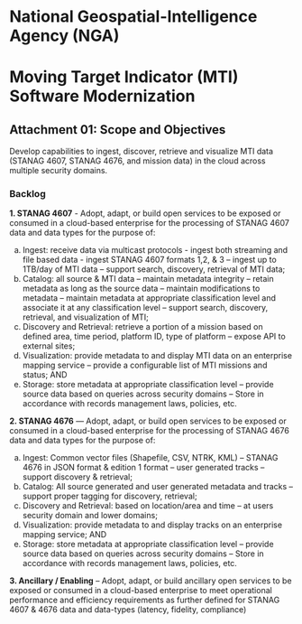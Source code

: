 # National Geospatial-Intelligence Agency (NGA)

# Moving Target Indicator (MTI) Software Modernization

## Attachment 01: Scope and Objectives

Develop capabilities to ingest, discover, retrieve and visualize MTI data (STANAG 4607, STANAG 4676, and mission data) in the cloud across multiple security domains.

### Backlog

**1. STANAG 4607** - Adopt, adapt, or build open services to be exposed or consumed in a cloud-based enterprise for the processing of STANAG 4607 data and data types for the purpose of:
<ol type="a">
  <li>Ingest: receive data via multicast protocols - ingest both streaming and file based data -  ingest STANAG 4607 formats 1,2, & 3 – ingest up to 1TB/day of MTI data – support search, discovery, retrieval of MTI data;</li>
  <li>Catalog: all source & MTI data – maintain metadata integrity – retain metadata as long as the source data – maintain modifications to metadata – maintain metadata at appropriate classification level and associate it at any classification level – support search, discovery, retrieval, and visualization of MTI;</li>
  <li>Discovery and Retrieval: retrieve a portion of a mission based on defined area, time period, platform ID, type of platform – expose API to external sites;</li>
  <li>Visualization: provide metadata to and display MTI data on an enterprise mapping service – provide a configurable list of MTI missions and status; AND</li>
  <li>Storage: store metadata at appropriate classification level – provide source data based on queries across security domains – Store in accordance with records management laws, policies, etc.</li>
</ol>

**2. STANAG 4676** — Adopt, adapt, or build open services to be exposed or consumed in a cloud-based enterprise for the processing of STANAG 4676 data and data types for the purpose of:
<ol type="a">
  <li>Ingest: Common vector files (Shapefile, CSV, NTRK, KML) – STANAG 4676 in JSON format & edition 1 format – user generated tracks – support discovery & retrieval;</li>
  <li>Catalog: All source generated and user generated metadata and tracks – support proper tagging for discovery, retrieval;</li>
  <li>Discovery and Retrieval: based on location/area and time – at users security domain and lower domains;</li>
  <li>Visualization: provide metadata to and display tracks on an enterprise mapping service; AND</li>
  <li>Storage: store metadata at appropriate classification level – provide source data based on queries across security domains – Store in accordance with records management laws, policies, etc.</li>
</ol>

**3. Ancillary / Enabling** – Adopt, adapt, or build ancillary open services to be exposed or consumed in a cloud-based enterprise to meet operational performance and efficiency requirements as further defined for STANAG 4607 & 4676 data and data-types (latency, fidelity, compliance)
